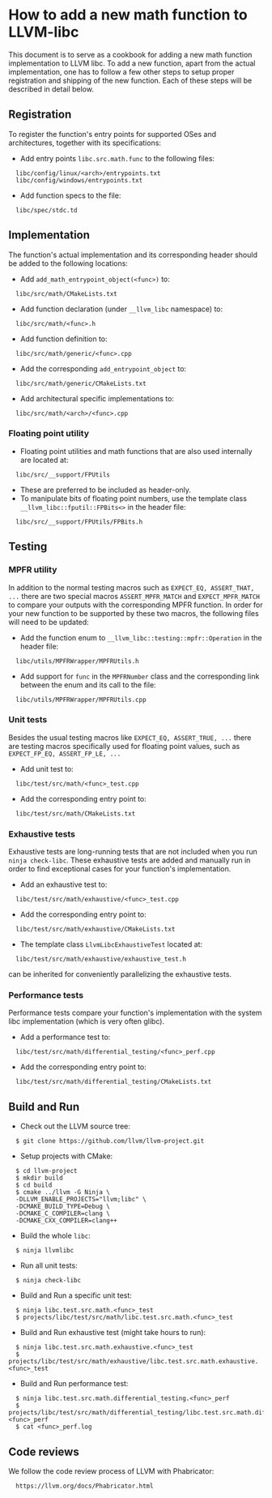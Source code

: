 # How to add a new math function to LLVM-libc

This document is to serve as a cookbook for adding a new math function
implementation to LLVM libc.  To add a new function, apart from the actual
implementation, one has to follow a few other steps to setup proper registration
and shipping of the new function.  Each of these steps will be described in
detail below.

## Registration

To register the function's entry points for supported OSes and architectures,
together with its specifications:

- Add entry points `libc.src.math.func` to the following files:
```
  libc/config/linux/<arch>/entrypoints.txt
  libc/config/windows/entrypoints.txt
```
- Add function specs to the file:
```
  libc/spec/stdc.td
```

## Implementation

The function's actual implementation and its corresponding header should be
added to the following locations:

- Add `add_math_entrypoint_object(<func>)` to:
```
  libc/src/math/CMakeLists.txt
```
- Add function declaration (under `__llvm_libc` namespace) to:
```
  libc/src/math/<func>.h
```
- Add function definition to:
```
  libc/src/math/generic/<func>.cpp
```
- Add the corresponding `add_entrypoint_object` to:
```
  libc/src/math/generic/CMakeLists.txt
```
- Add architectural specific implementations to:
```
  libc/src/math/<arch>/<func>.cpp
```

### Floating point utility

- Floating point utilities and math functions that are also used internally are
located at:
```
  libc/src/__support/FPUtils
```
- These are preferred to be included as header-only.
- To manipulate bits of floating point numbers, use the template class
`__llvm_libc::fputil::FPBits<>` in the header file:
```
  libc/src/__support/FPUtils/FPBits.h
```

## Testing

### MPFR utility

In addition to the normal testing macros such as `EXPECT_EQ, ASSERT_THAT, ...`
there are two special macros `ASSERT_MPFR_MATCH` and `EXPECT_MPFR_MATCH` to
compare your outputs with the corresponding MPFR function.  In
order for your new function to be supported by these two macros,
the following files will need to be updated:

- Add the function enum to `__llvm_libc::testing::mpfr::Operation` in the
header file:
```
  libc/utils/MPFRWrapper/MPFRUtils.h
```
- Add support for `func` in the `MPFRNumber` class and the corresponding link
between the enum and its call to the file:
```
  libc/utils/MPFRWrapper/MPFRUtils.cpp
```

### Unit tests

Besides the usual testing macros like `EXPECT_EQ, ASSERT_TRUE, ...` there are
testing macros specifically used for floating point values, such as
`EXPECT_FP_EQ, ASSERT_FP_LE, ...`

- Add unit test to:
```
  libc/test/src/math/<func>_test.cpp
```
- Add the corresponding entry point to:
```
  libc/test/src/math/CMakeLists.txt
```

### Exhaustive tests

Exhaustive tests are long-running tests that are not included when you run
`ninja check-libc`.  These exhaustive tests are added and manually run in
order to find exceptional cases for your function's implementation.

- Add an exhaustive test to:
```
  libc/test/src/math/exhaustive/<func>_test.cpp
```
- Add the corresponding entry point to:
```
  libc/test/src/math/exhaustive/CMakeLists.txt
```
- The template class `LlvmLibcExhaustiveTest` located at:
```
  libc/test/src/math/exhaustive/exhaustive_test.h
```
can be inherited for conveniently parallelizing the exhaustive tests.

### Performance tests

Performance tests compare your function's implementation with the system libc
implementation (which is very often glibc).

- Add a performance test to:
```
  libc/test/src/math/differential_testing/<func>_perf.cpp
```
- Add the corresponding entry point to:
```
  libc/test/src/math/differential_testing/CMakeLists.txt
```

## Build and Run

- Check out the LLVM source tree:
```
  $ git clone https://github.com/llvm/llvm-project.git
```

- Setup projects with CMake:
```
  $ cd llvm-project
  $ mkdir build
  $ cd build
  $ cmake ../llvm -G Ninja \
  -DLLVM_ENABLE_PROJECTS="llvm;libc" \
  -DCMAKE_BUILD_TYPE=Debug \
  -DCMAKE_C_COMPILER=clang \
  -DCMAKE_CXX_COMPILER=clang++
```

- Build the whole `libc`:
```
  $ ninja llvmlibc
```

- Run all unit tests:
```
  $ ninja check-libc
```

- Build and Run a specific unit test:
```
  $ ninja libc.test.src.math.<func>_test
  $ projects/libc/test/src/math/libc.test.src.math.<func>_test
```

- Build and Run exhaustive test (might take hours to run):
```
  $ ninja libc.test.src.math.exhaustive.<func>_test
  $ projects/libc/test/src/math/exhaustive/libc.test.src.math.exhaustive.<func>_test
```

- Build and Run performance test:
```
  $ ninja libc.test.src.math.differential_testing.<func>_perf
  $ projects/libc/test/src/math/differential_testing/libc.test.src.math.differential_testing.<func>_perf
  $ cat <func>_perf.log
```

## Code reviews

We follow the code review process of LLVM with Phabricator:
```
  https://llvm.org/docs/Phabricator.html
```
